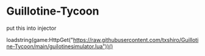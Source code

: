 # Guillotine-Tycoon
put this into injector

loadstring(game:HttpGet("https://raw.githubusercontent.com/txshiro/Guillotine-Tycoon/main/guilotinesimulator.lua"))()
